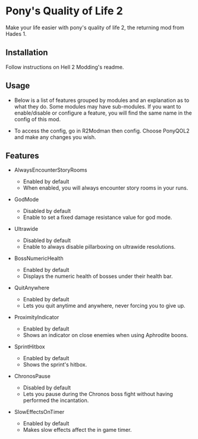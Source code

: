 # Pony's Quality of Life 2

Make your life easier with pony's quality of life 2, the returning mod from Hades 1.

## Installation

Follow instructions on Hell 2 Modding's readme.

## Usage

- Below is a list of features grouped by modules and an explanation as to what they do. Some modules may have sub-modules. If you want to enable/disable or configure a feature, you will find the same name in the config of this mod.

- To access the config, go in R2Modman then config. Choose PonyQOL2 and make any changes you wish.

## Features

- AlwaysEncounterStoryRooms
    - Enabled by default
    - When enabled, you will always encounter story rooms in your runs.

- GodMode
    - Disabled by default
    - Enable to set a fixed damage resistance value for god mode.

- Ultrawide
    - Disabled by default
    - Enable to always disable pillarboxing on ultrawide resolutions.

- BossNumericHealth
    - Enabled by default
    - Displays the numeric health of bosses under their health bar.

- QuitAnywhere
    - Enabled by default
    - Lets you quit anytime and anywhere, never forcing you to give up.

- ProximityIndicator
    - Enabled by default
    - Shows an indicator on close enemies when using Aphrodite boons.

- SprintHitbox
    - Enabled by default
    - Shows the sprint's hitbox.

- ChronosPause
    - Disabled by default
    - Lets you pause during the Chronos boss fight without having performed the incantation.

- SlowEffectsOnTimer
    - Enabled by default
    - Makes slow effects affect the in game timer.